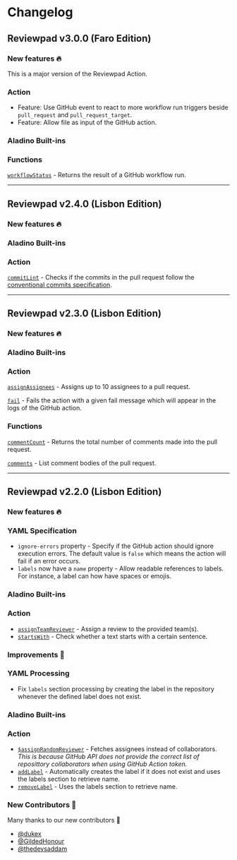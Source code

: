 # Changelog

## Reviewpad v3.0.0 (Faro Edition)

### New features :fire:

This is a major version of the Reviewpad Action. 

### Action

- Feature: Use GitHub event to react to more workflow run triggers beside `pull_request` and `pull_request_target`.
- Feature: Allow file as input of the GitHub action.

### Aladino Built-ins

### Functions

[`workflowStatus`](https://docs.reviewpad.com/v3.0.0/docs/aladino-builtins#workflowstatus) - Returns the result of a GitHub workflow run.

***

## Reviewpad v2.4.0 (Lisbon Edition)

### New features :fire:

### Aladino Built-ins

### Action

[`commitLint`](https://docs.reviewpad.com/docs/aladino-builtins#commitlint-zap) - Checks if the commits in the pull request follow the [conventional commits specification](https://www.conventionalcommits.org/en/v1.0.0/).

***

## Reviewpad v2.3.0 (Lisbon Edition)

### New features :fire:

### Aladino Built-ins

### Action

[`assignAssignees`](https://docs.reviewpad.com/v2.3.0/docs/aladino-builtins#assignassignees) - Assigns up to 10 assignees to a pull request.

[`fail`](https://docs.reviewpad.com/v2.3.0/docs/aladino-builtins#fail) - Fails the action with a given fail message which will appear in the logs of the GitHub action.

### Functions

[`commentCount`](https://docs.reviewpad.com/docs/aladino-builtins#commentcount) -  Returns the total number of comments made into the pull request.

[`comments`](https://docs.reviewpad.com/docs/aladino-builtins#comments) -  List comment bodies of the pull request.

***

## Reviewpad v2.2.0 (Lisbon Edition)

### New features :fire:

### YAML Specification

- `ignore-errors` property - Specify if the GitHub action should ignore execution errors. The default value is `false` which means the action will fail if an error occurs.
- `labels` now have a `name` property - Allow readable references to labels. For instance, a label can how have spaces or emojis.

### Aladino Built-ins

### Action

- [`assignTeamReviewer`](https://docs.reviewpad.com/v2.2.0/docs/aladino-builtins#assignteamreviewer) - Assign a review to the provided team(s).
- [`startsWith`](https://docs.reviewpad.com/v2.2.0/docs/aladino-builtins#addlabel) - Check whether a text starts with a certain sentence.

### Improvements :rocket:

### YAML Processing

- Fix `labels` section processing by creating the label in the repository whenever the defined label does not exist.

### Aladino Built-ins

### Action

- [`$assignRandomReviewer`](https://docs.reviewpad.com/v2.2.0/docs/aladino-builtins#assignrandomreviewer) - Fetches assignees instead of collaborators. _This is because GitHub API does not provide the correct list of reposittory collaborators when using GitHub Action token._
- [`addLabel`](https://docs.reviewpad.com/v2.2.0/docs/aladino-builtins#addLabel) - Automatically creates the label if it does not exist and uses the labels section to retrieve name.
- [`removeLabel`](https://docs.reviewpad.com/v2.2.0/docs/aladino-builtins#removeLabel) - Uses the labels section to retrieve name.

### New Contributors :beers:

Many thanks to our new contributors :clap:

- [@dukex](https://github.com/dukex)
- [@GildedHonour](https://github.com/GildedHonour)
- [@thedevsaddam](https://github.com/thedevsaddam)